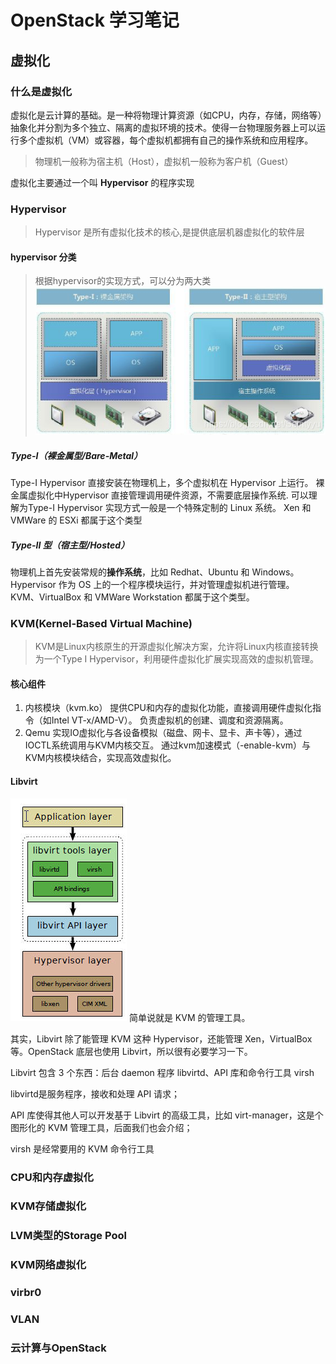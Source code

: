 # OpenStack 学习笔记

## 虚拟化

### 什么是虚拟化

虚拟化是云计算的基础。是一种将物理计算资源（如CPU，内存，存储，网络等）抽象化并分割为多个独立、隔离的虚拟环境的技术。使得一台物理服务器上可以运行多个虚拟机（VM）或容器，每个虚拟机都拥有自己的操作系统和应用程序。

> 物理机一般称为宿主机（Host），虚拟机一般称为客户机（Guest）

虚拟化主要通过一个叫 **Hypervisor** 的程序实现

### Hypervisor

> Hypervisor 是所有虚拟化技术的核心,是提供底层机器虚拟化的软件层

#### hypervisor 分类

> 根据hypervisor的实现方式，可以分为两大类
> ![hypervisor](./images/OpenStack/hypervisor.png)

##### Type-I（裸金属型/Bare-Metal）

Type-I Hypervisor 直接安装在物理机上，多个虚拟机在 Hypervisor 上运行。
裸金属虚拟化中Hypervisor 直接管理调用硬件资源，不需要底层操作系统.
可以理解为Type-I Hypervisor 实现方式一般是一个特殊定制的 Linux 系统。
Xen 和 VMWare 的 ESXi 都属于这个类型

##### Type-II 型（宿主型/Hosted）

物理机上首先安装常规的**操作系统**，比如 Redhat、Ubuntu 和 Windows。
Hypervisor 作为 OS 上的一个程序模块运行，并对管理虚拟机进行管理。
KVM、VirtualBox 和 VMWare Workstation 都属于这个类型。

### KVM(Kernel-Based Virtual Machine)

> KVM是Linux内核原生的开源虚拟化解决方案，允许将Linux内核直接转换为一个Type I Hypervisor，利用硬件虚拟化扩展实现高效的虚拟机管理。

#### 核心组件

1. 内核模块（kvm.ko）
   提供CPU和内存的虚拟化功能，直接调用硬件虚拟化指令（如Intel VT-x/AMD-V）。
   负责虚拟机的创建、调度和资源隔离。
2. Qemu
   实现IO虚拟化与各设备模拟（磁盘、网卡、显卡、声卡等），通过IOCTL系统调用与KVM内核交互。
   通过kvm加速模式（-enable-kvm）与KVM内核模块结合，实现高效虚拟化。

#### Libvirt

![Libvirt](./images/OpenStack/Libvirt.png)
简单说就是 KVM 的管理工具。

其实，Libvirt 除了能管理 KVM 这种 Hypervisor，还能管理 Xen，VirtualBox 等。OpenStack 底层也使用 Libvirt，所以很有必要学习一下。

Libvirt 包含 3 个东西：后台 daemon 程序 libvirtd、API 库和命令行工具 virsh

libvirtd是服务程序，接收和处理 API 请求；

API 库使得其他人可以开发基于 Libvirt 的高级工具，比如 virt-manager，这是个图形化的 KVM 管理工具，后面我们也会介绍；

virsh 是经常要用的 KVM 命令行工具

### CPU和内存虚拟化

### KVM存储虚拟化

### LVM类型的Storage Pool

### KVM网络虚拟化

### virbr0

### VLAN

### 云计算与OpenStack
